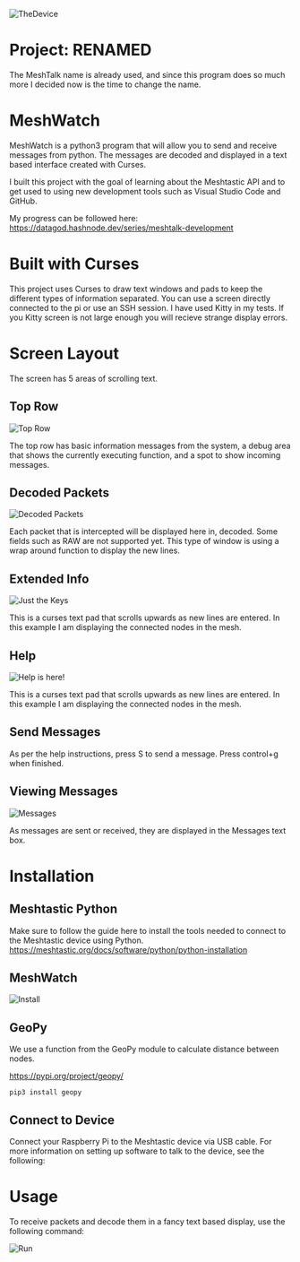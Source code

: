![TheDevice](https://github.com/datagod/meshtalk/blob/main/pics/Meshtastic%20device%20raspberry%20pi.jpg?raw=true "Top Row")


# Project: RENAMED
The MeshTalk name is already used, and since this program does so much more I decided now is the time to change the name.

# MeshWatch
MeshWatch is a python3 program that will allow you to send and receive messages from python. The messages are decoded and displayed in a text based interface created with Curses.

I built this project with the goal of learning about the Meshtastic API and to get used to using new development tools such as Visual Studio Code and GitHub.

My progress can be followed here:  https://datagod.hashnode.dev/series/meshtalk-development


# Built with Curses
This project uses Curses to draw text windows and pads to keep the different types of information separated.  You can use a screen directly connected to the pi or use an SSH session.  I have used Kitty in my tests.  If you Kitty screen is not large enough you will recieve strange display errors.


# Screen Layout
The screen has 5 areas of scrolling text.


## Top Row
![Top Row](https://github.com/datagod/meshtalk/blob/main/pics/Meshtalk%20messages.jpg?raw=true "Top Row")

The top row has basic information messages from the system, a debug area that shows the currently executing function, and a spot to show incoming messages.


## Decoded Packets
![Decoded Packets](https://github.com/datagod/meshtalk/blob/main/pics/Meshtalk%20packet.jpg?raw=true "Packet values")

Each packet that is intercepted will be displayed here in, decoded.  Some fields such as RAW are not supported yet.  This type of window is using a wrap around function to display the new lines.


## Extended Info
![Just the Keys](https://github.com/datagod/meshtalk/blob/main/pics/Meshtalk%20extended%20info.jpg?raw=true "Extended Info")

This is a curses text pad that scrolls upwards as new lines are entered.  In this example I am displaying the connected nodes in the mesh.


## Help
![Help is here!](https://github.com/datagod/meshtalk/blob/main/pics/Meshtalk%20help%20window%20send%20message.jpg?raw=true "Help")

This is a curses text pad that scrolls upwards as new lines are entered.  In this example I am displaying the connected nodes in the mesh.

## Send Messages
As per the help instructions, press S to send a message.  Press control+g when finished.

## Viewing Messages
![Messages](https://github.com/datagod/meshtalk/blob/main/pics/Meshtalk%20help%20window%20send%20message%202.jpg?raw=true "Messages")

As messages are sent or received, they are displayed in the Messages text box.  


# Installation

## Meshtastic Python
Make sure to follow the guide here to install the tools needed to connect to the Meshtastic device using Python.
https://meshtastic.org/docs/software/python/python-installation

## MeshWatch

![Install](https://github.com/datagod/meshtalk/blob/main/pics/MeshtalkInstall.jpg?raw=true "Install")

## GeoPy
We use a function from the GeoPy module to calculate distance between nodes.

https://pypi.org/project/geopy/
~~~
pip3 install geopy
~~~

## Connect to Device
Connect your Raspberry Pi to the Meshtastic device via USB cable.
For more information on setting up software to talk to the device, see the following:



# Usage
To receive packets and decode them in a fancy text based display, use the following command:

![Run](https://github.com/datagod/meshtalk/blob/main/pics/MeshtalkHowToRun.jpg?raw=true "How to run")

